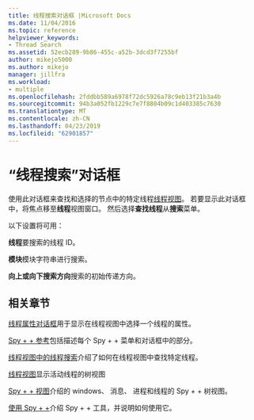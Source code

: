 ```yaml
---
title: 线程搜索对话框 |Microsoft Docs
ms.date: 11/04/2016
ms.topic: reference
helpviewer_keywords:
- Thread Search
ms.assetid: 52ecb289-9b86-455c-a52b-3dcd3f7255bf
author: mikejo5000
ms.author: mikejo
manager: jillfra
ms.workload:
- multiple
ms.openlocfilehash: 2fddbb589a6978f72dc5926a78c9eb13f21b3a4b
ms.sourcegitcommit: 94b3a052fb1229c7e7f8804b09c1d403385c7630
ms.translationtype: MT
ms.contentlocale: zh-CN
ms.lasthandoff: 04/23/2019
ms.locfileid: "62901857"
---
```

# <a name="thread-search-dialog-box"></a>“线程搜索”对话框
使用此对话框来查找和选择的节点中的特定线程[线程视图](../debugger/threads-view.md)。 若要显示此对话框中，将焦点移至**线程**视图窗口。 然后选择**查找线程**从**搜索**菜单。

 以下设置将可用：

 **线程**要搜索的线程 ID。

 **模块**模块字符串进行搜索。

 **向上或向下搜索方向**搜索的初始传递方向。

## <a name="related-sections"></a>相关章节
 [线程属性对话框](../debugger/thread-properties-dialog-box.md)用于显示在线程视图中选择一个线程的属性。

 [Spy + + 参考](../debugger/spy-increment-reference.md)包括描述每个 Spy + + 菜单和对话框中的部分。

 [线程视图中的线程搜索](../debugger/how-to-search-for-a-thread-in-threads-view.md)介绍了如何在线程视图中查找特定线程。

 [线程视图](../debugger/threads-view.md)显示活动线程的树视图

 [Spy + + 视图](../debugger/spy-increment-views.md)介绍的 windows、 消息、 进程和线程的 Spy + + 树视图。

 [使用 Spy + +](../debugger/using-spy-increment.md)介绍 Spy + + 工具，并说明如何使用它。